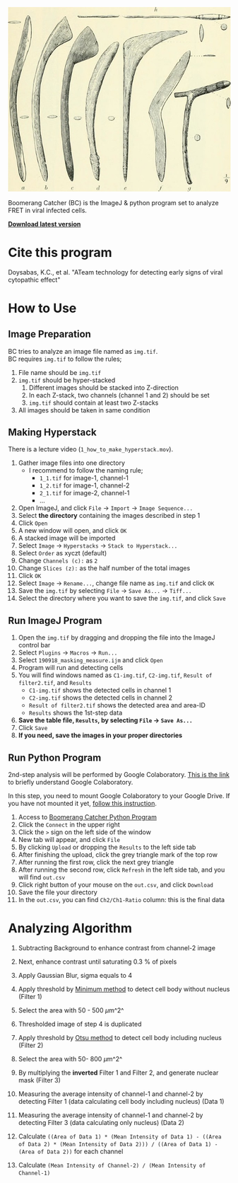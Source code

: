 ![](img/british_library_boomerang.jpg)

Boomerang Catcher (BC) is the ImageJ & python program set to analyze FRET in viral infected cells.

**[Download latest version](https://github.com/ishibaki/boomerang_catcher/releases/latest)**

# Cite this program

Doysabas, K.C., et al. "ATeam technology for detecting early signs of viral cytopathic effect"

# How to Use

## Image Preparation

BC tries to analyze an image file named as `img.tif`.  
BC requires `img.tif` to follow the rules;

1. File name should be `img.tif`
2. `img.tif` should be hyper-stacked
    1. Different images should be stacked into Z-direction
    2. In each Z-stack, two channels (channel 1 and 2) should be set
    3. `img.tif` should contain at least two Z-stacks
3. All images should be taken in same condition

## Making Hyperstack

There is a lecture video (`1_how_to_make_hyperstack.mov`).

1. Gather image files into one directory
    - I recommend to follow the naming rule;
        - `1_1.tif` for image-1, channel-1
        - `1_2.tif` for image-1, channel-2
        - `2_1.tif` for image-2, channel-1
        - ...
2. Open ImageJ, and click `File` -> `Import` -> `Image Sequence...`
3. Select **the directory** containing the images described in step 1
4. Click `Open`
5. A new window will open, and click `OK`
6. A stacked image will be imported
7. Select `Image` -> `Hyperstacks` -> `Stack to Hyperstack...`
8. Select `Order` as xyczt (default)
9. Change `Channels (c):` as `2`
10. Change `Slices (z):` as the half number of the total images
11. Click `OK`
12. Select `Image` -> `Rename...`, change file name as `img.tif` and click `OK`
13. Save the `img.tif` by selecting `File` -> `Save As...` -> `Tiff...`
14. Select the directory where you want to save the `img.tif`, and click `Save`

## Run ImageJ Program

1. Open the `img.tif` by dragging and dropping the file into the ImageJ control bar
2. Select `Plugins` -> `Macros` -> `Run...`
3. Select `190918_masking_measure.ijm` and click `Open`
4. Program will run and detecting cells
5. You will find windows named as `C1-img.tif`, `C2-img.tif`, `Result of filter2.tif`, and `Results`
    - `C1-img.tif` shows the detected cells in channel 1
    - `C2-img.tif` shows the detected cells in channel 2
    - `Result of filter2.tif` shows the detected area and area-ID
    - `Results` shows the 1st-step data
6. **Save the table file, `Results`, by selecting `File` -> `Save As...`**
7. Click `Save`
8. **If you need, save the images in your proper directories**

## Run Python Program

2nd-step analysis will be performed by Google Colaboratory.
[This is the link](https://research.google.com/colaboratory/faq.html) to briefly understand Google Colaboratory.

In this step, you need to mount Google Colaboratory to your Google Drive.
If you have not mounted it yet, [follow this instruction](https://sites.google.com/site/muratalaboratory/home/colaboratory).

1. Access to [Boomerang Catcher Python Program](https://colab.research.google.com/drive/1JS3whBHoUTOepOhsDkoEsUR_E-5a_TVP)
2. Click the `Connect` in the upper right
3. Click the `>` sign on the left side of the window
4. New tab will appear, and click `File`
5. By clicking `Upload` or dropping the `Results` to the left side tab
6. After finishing the upload, click the grey triangle mark of the top row
7. After running the first row, click the next grey triangle
8. After running the second row, click `Refresh` in the left side tab, and you will find `out.csv`
9. Click right button of your mouse on the `out.csv`, and click `Download`
10. Save the file your directory
11. In the `out.csv`, you can find `Ch2/Ch1-Ratio` column: this is the final data

# Analyzing Algorithm

1. Subtracting Background to enhance contrast from channel-2 image
2. Next, enhance contrast until saturating 0.3 % of pixels
3. Apply Gaussian Blur, sigma equals to 4
4. Apply threshold by [Minimum method](https://www.ncbi.nlm.nih.gov/pubmed/5220765) to detect cell body without nucleus (Filter 1)
5. Select the area with 50 - 500 $\mu$m^2^
6. Thresholded image of step 4 is duplicated
7. Apply threshold by [Otsu method](http://ieeexplore.ieee.org/xpl/freeabs_all.jsp?&arnumber=4310076) to detect cell body including nucleus (Filter 2)
8. Select the area with 50- 800 $\mu$m^2^
8. By multiplying the **inverted** Filter 1 and Filter 2, and generate nuclear mask (Filter 3)

9. Measuring the average intensity of channel-1 and channel-2 by detecting Filter 1 (data calculating cell body including nucleus) (Data 1)
10. Measuring the average intensity of channel-1 and channel-2 by detecting Filter 3 (data calculating only nucleus) (Data 2)
11. Calculate `((Area of Data 1) * (Mean Intensity of Data 1) - ((Area of Data 2) * (Mean Intensity of Data 2))) / ((Area of Data 1) - (Area of Data 2))` for each channel
12. Calculate `(Mean Intensity of Channel-2) / (Mean Intensity of Channel-1)`

<!-- {{{ code
```
run("Split Channels");
selectWindow("C2-img.tif");
run("Duplicate...", "duplicate");
rename("filter1.tif");
run("Duplicate...", "duplicate");
rename("filter2.tif");
selectWindow("filter1.tif");
run("Subtract Background...", "rolling=50 stack");
run("Enhance Contrast...", "saturated=0.3 normalize equalize process_all");
run("Gaussian Blur...", "sigma=4 stack");
setAutoThreshold("Minimum dark");
run("Analyze Particles...", "size=50.00-500.00 show=Masks exclude clear add stack");
selectWindow("filter2.tif");
run("Subtract Background...", "rolling=50 stack");
run("Enhance Contrast...", "saturated=0.3 normalize equalize process_all");
run("Gaussian Blur...", "sigma=4 stack");
setAutoThreshold("Minimum dark");
run("Analyze Particles...", "size=50.00-800.00 show=Masks exclude clear include stack in_situ");
selectWindow("Mask of filter1.tif");
run("Invert",  "stack")
imageCalculator("Multiply create stack", "filter2.tif", "Mask of filter1.tif")
selectWindow("Result of filter2.tif")
setAutoThreshold("Otsu dark");
run("Analyze Particles...", "size=30-350 circularity=0.6-1.00 show=Masks exclude include add in_situ stack");
run("Set Measurements...", "area mean min centroid center perimeter fit shape stack display redirect=None decimal=8");
selectWindow("C1-img.tif");
roiManager("Measure");
selectWindow("C2-img.tif");
roiManager("Measure");
selectWindow("C1-img.tif");
imageCalculator("AND stack", "C1-img.tif","filter2.tif");
imageCalculator("Subtract stack", "C1-img.tif","Result of filter2.tif");
selectWindow("C2-img.tif");
imageCalculator("AND stack", "C2-img.tif","filter2.tif");
imageCalculator("Subtract stack", "C2-img.tif","Result of filter2.tif");
selectWindow("Mask of filter1.tif");
run("Close");
selectWindow("ROI Manager")
run("Close");
selectWindow("filter2.tif")
run("Close");
selectWindow("filter1.tif")
run("Close");
```

```python3
import pandas as pd
import numpy as np

df = pd.read_csv('Results.csv', index_col=0)
df_ch1 = df[df['Label'].str.startswith('C1')]
df_ch2 = df[df['Label'].str.startswith('C2')]
diff = np.array(df_ch1['Slice'].iloc[1:]) - np.array(df_ch1['Slice'].iloc[:-1])
delimiting_point = np.where(diff < 0)[0][0] + 1

df_ch1_cellbody = df_ch1.iloc[0:delimiting_point, :]
df_ch1_nuclear = df_ch1.iloc[delimiting_point:, :]
df_ch2_cellbody = df_ch2.iloc[0:delimiting_point, :]
df_ch2_nuclear = df_ch2.iloc[delimiting_point:, :]

for nuc_index in df_ch1_nuclear.index:
    x, y, z= df_ch1_nuclear.loc[nuc_index, ["X", "Y", "Slice"]]
    area_nuc, mean_nuc = df_ch1_nuclear.loc[nuc_index, ["Area", "Mean"]]
    same_slice = df_ch1_cellbody[df_ch1_cellbody["Slice"] == z]
    dx2 = np.square(same_slice["X"] - x)
    dy2 = np.square(same_slice["Y"] - y)
    coord_index = np.argmin(np.sqrt(dx2 + dy2))
    
    area_cell, mean_cell = df_ch1_cellbody.loc[coord_index, ["Area", "Mean"]]
    mean_cell = ((area_cell * mean_cell) - (area_nuc * mean_nuc))\
                /(area_cell - area_nuc)
    df_ch1_cellbody.loc[coord_index, "Mean"] = mean_cell
    df_ch1_cellbody.loc[coord_index, "Area"] = area_cell - area_nuc

for nuc_index in df_ch2_nuclear.index:
    x, y, z= df_ch2_nuclear.loc[nuc_index, ["X", "Y", "Slice"]]
    area_nuc, mean_nuc = df_ch2_nuclear.loc[nuc_index, ["Area", "Mean"]]
    same_slice = df_ch2_cellbody[df_ch2_cellbody["Slice"] == z]
    dx2 = np.square(same_slice["X"] - x)
    dy2 = np.square(same_slice["Y"] - y)
    coord_index = np.argmin(np.sqrt(dx2 + dy2))
    
    area_cell, mean_cell = df_ch2_cellbody.loc[coord_index, ["Area", "Mean"]]
    mean_cell = ((area_cell * mean_cell) - (area_nuc * mean_nuc))\
                /(area_cell - area_nuc)
    df_ch2_cellbody.loc[coord_index, "Mean"] = mean_cell
    df_ch2_cellbody.loc[coord_index, "Area"] = area_cell - area_nuc
    
ch2_ch1_ratio = np.array(df_ch2_cellbody["Mean"])\
                /np.array(df_ch1_cellbody["Mean"])

df_ch1_cellbody = df_ch1_cellbody.rename(columns={"Mean": "Ch1_Mean"})
df_ch1_cellbody["Ch2_Mean"] = np.array(df_ch2_cellbody["Mean"])
df_ch1_cellbody["Ch2/Ch1-Ratio"] = ch2_ch1_ratio

out = df_ch1_cellbody.loc[:, ['Label', 'Area', 'Ch1_Mean', 'Ch2_Mean',
                              'Ch2/Ch1-Ratio', 'Min', 'Max', 'X', 'Y',
                              'XM', 'YM', 'Perim.', 'Major', 'Minor', ' Angle',
                              'Circ.', 'Slice', 'AR', 'Round', 'Solidity']]

out.to_csv("out.csv")
```
}}} -->

<!-- vim: set foldmethod=marker : -->
